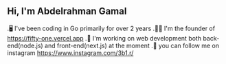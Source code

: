 ## Hi, I'm Abdelrahman Gamal

.🖥️ I've been coding in Go primarily for over 2 years
.🕵️‍♂️ I'm the founder of https://fifty-one.vercel.app
.👾 I'm working on web development both back-end(node.js) and front-end(next.js) at the moment
.📨 you can follow me on instagram https://www.instagram.com/3b1.r/

